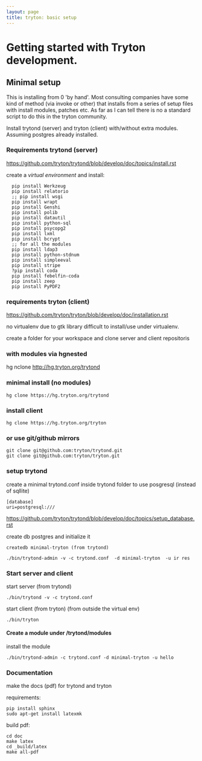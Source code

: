 ```yaml
---
layout: page
title: tryton: basic setup
---
```


# Getting started with Tryton development.
## Minimal setup

This is installing from 0 'by hand'. Most consulting companies have some kind of method (via invoke or other)
that installs from a series of setup files with install modules, patches etc.
As far as I can tell there is no a standard script to do this in the tryton
community.

Install trytond (server) and tryton (client) with/without extra modules.
Assuming postgres already installed.


### Requirements trytond (server)

https://github.com/tryton/trytond/blob/develop/doc/topics/install.rst

create a *virtual environment* and install:

```
  pip install Werkzeug
  pip install relatorio
  ;; pip install wsgi
  pip install wrapt
  pip install Genshi
  pip install polib
  pip install datautil
  pip install python-sql
  pip install psycopg2
  pip install lxml
  pip install bcrypt
  ;; for all the modules
  pip install ldap3
  pip install python-stdnum
  pip install simpleeval
  pip install stripe
  ?pip install coda
  pip install febelfin-coda
  pip install zeep
  pip install PyPDF2

```

### requirements tryton (client)

https://github.com/tryton/tryton/blob/develop/doc/installation.rst

no virtualenv due to gtk library difficult to install/use under virtualenv.

create a folder for your workspace and clone server and client repositoris

### with modules via hgnested

hg nclone http://hg.tryton.org/trytond


### minimal install (no modules)
```
hg clone https://hg.tryton.org/trytond
```

### install client
```
hg clone https://hg.tryton.org/tryton
```

### or use git/github mirrors

```
git clone git@github.com:tryton/trytond.git
git clone git@github.com:tryton/tryton.git
```

### setup trytond

create a minimal trytond.conf inside trytond folder to use posgresql (instead of sqllite)

```
[database]
uri=postgresql:///
```

https://github.com/tryton/trytond/blob/develop/doc/topics/setup_database.rst

create db postgres and initialize it
```
createdb minimal-tryton (from trytond)

./bin/trytond-admin -v -c trytond.conf  -d minimal-tryton  -u ir res
```

### Start server and client

start server (from trytond)
```
./bin/trytond -v -c trytond.conf
```

start client (from tryton) (from outside the virtual env)
```
./bin/tryton
```

#### Create a module under /trytond/modules

install the module
```
./bin/trytond-admin -c trytond.conf -d minimal-tryton -u hello
```

### Documentation
make the docs (pdf) for trytond and tryton

requirements:

```
pip install sphinx
sudo apt-get install latexmk
```

build pdf:

```
cd doc
make latex
cd _build/latex
make all-pdf
```

